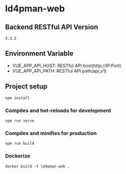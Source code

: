 # ld4pman-web

## Backend RESTful API Version
```
3.3.2
```

## Environment Variable
* VUE_APP_API_HOST: RESTful API host(http://IP:Port)
* VUE_APP_API_PATH: RESTful API path(api_v1)

## Project setup
```
npm install
```

### Compiles and hot-reloads for development
```
npm run serve
```

### Compiles and minifies for production
```
npm run build
```

### Dockerize
```
docker build -t ld4pman-web .
```


